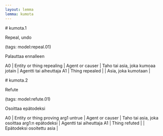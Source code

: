 ```yaml
---
layout: lemma
lemma: kumota
---
```


<div class="sense">
# <span class="sensename">kumota.1</span>

<span class="description">Repeal, undo</span>

(tags: model:repeal.01)

<span class="description">Palauttaa ennalleen</span>

A0 | Entity or thing repealing | Agent or causer | Taho tai asia, joka kumoaa jotain | Agentti tai aiheuttaja
A1 | Thing repealed |   | Asia, joka kumotaan |  

</div>

<div class="sense">
# <span class="sensename">kumota.2</span>

<span class="description">Refute</span>

(tags: model:refute.01)

<span class="description">Osoittaa epätodeksi</span>

A0 | Entity or thing proving arg1 untrue | Agent or causer | Taho tai asia, joka osoittaa arg1:n epätodeksi | Agentti tai aiheuttaja
A1 | Thing refuted |   | Epätodeksi osoitettu asia |  

</div>

